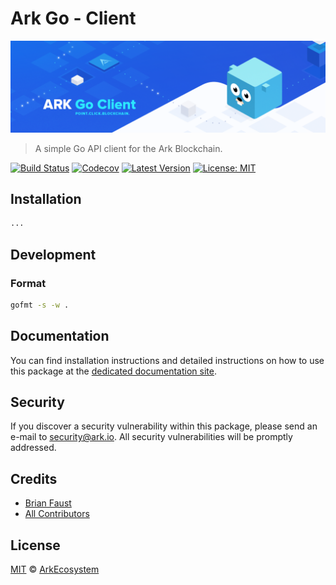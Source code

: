 # Ark Go - Client

<p align="center">
	<img src="https://github.com/ArkEcosystem/go-client/blob/master/banner.png" />
</p>

> A simple Go API client for the Ark Blockchain.

[![Build Status](https://img.shields.io/travis/ArkEcosystem/go-client/master.svg)](https://travis-ci.org/ArkEcosystem/go-client)
[![Codecov](https://codecov.io/gh/arkecosystem/go-client)](https://img.shields.io/codecov/c/github/arkecosystem/go-client.svg)
[![Latest Version](https://img.shields.io/github/release/ArkEcosystem/go-client.svg)](https://github.com/ArkEcosystem/go-client/releases)
[![License: MIT](https://img.shields.io/badge/License-MIT-yellow.svg)](https://opensource.org/licenses/MIT)

## Installation

```bash
...
```

## Development

### Format

```bash
gofmt -s -w .
```

## Documentation

You can find installation instructions and detailed instructions on how to use this package at the [dedicated documentation site](https://docs.ark.io/v1.0/docs/clients-go).

## Security

If you discover a security vulnerability within this package, please send an e-mail to security@ark.io. All security vulnerabilities will be promptly addressed.

## Credits

- [Brian Faust](https://github.com/faustbrian)
- [All Contributors](../../../../contributors)

## License

[MIT](LICENSE) © [ArkEcosystem](https://ark.io)
